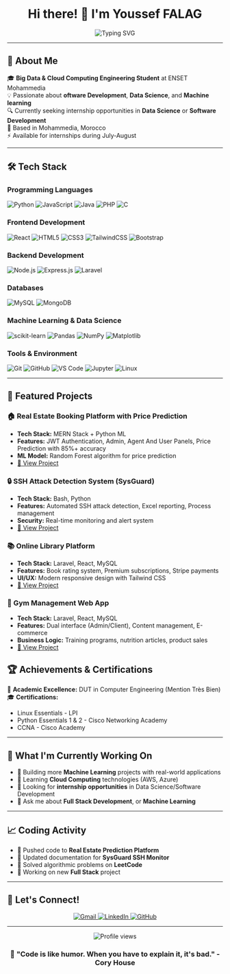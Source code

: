 <div align="center">
  <h1>Hi there! 👋 I'm Youssef FALAG</h1>
</div>
<div align="center">
  <img src="https://readme-typing-svg.herokuapp.com?font=Fira+Code&pause=1000&color=2196F3&center=true&vCenter=true&width=435&lines=Future+Software+Engineer;Big+Data+%26+Cloud+Computing;Full+Stack+Developer;Machine+Learning+Enthusiast" alt="Typing SVG" />
</div>

---

## 🚀 About Me

🎓 **Big Data & Cloud Computing Engineering Student** at ENSET Mohammedia  
💡 Passionate about **oftware Development**, **Data Science**, and **Machine learning**  
🔍 Currently seeking internship opportunities in **Data Science** or **Software Development**  
📍 Based in Mohammedia, Morocco  
⚡ Available for internships during July-August  

---

## 🛠️ Tech Stack

### Programming Languages
![Python](https://img.shields.io/badge/Python-3776AB?style=for-the-badge&logo=python&logoColor=white)
![JavaScript](https://img.shields.io/badge/JavaScript-F7DF1E?style=for-the-badge&logo=javascript&logoColor=black)
![Java](https://img.shields.io/badge/Java-ED8B00?style=for-the-badge&logo=java&logoColor=white)
![PHP](https://img.shields.io/badge/PHP-777BB4?style=for-the-badge&logo=php&logoColor=white)
![C](https://img.shields.io/badge/C-00599C?style=for-the-badge&logo=c&logoColor=white)

### Frontend Development
![React](https://img.shields.io/badge/React-20232A?style=for-the-badge&logo=react&logoColor=61DAFB)
![HTML5](https://img.shields.io/badge/HTML5-E34F26?style=for-the-badge&logo=html5&logoColor=white)
![CSS3](https://img.shields.io/badge/CSS3-1572B6?style=for-the-badge&logo=css3&logoColor=white)
![TailwindCSS](https://img.shields.io/badge/Tailwind_CSS-38B2AC?style=for-the-badge&logo=tailwind-css&logoColor=white)
![Bootstrap](https://img.shields.io/badge/Bootstrap-563D7C?style=for-the-badge&logo=bootstrap&logoColor=white)

### Backend Development
![Node.js](https://img.shields.io/badge/Node.js-43853D?style=for-the-badge&logo=node.js&logoColor=white)
![Express.js](https://img.shields.io/badge/Express.js-404D59?style=for-the-badge)
![Laravel](https://img.shields.io/badge/Laravel-FF2D20?style=for-the-badge&logo=laravel&logoColor=white)

### Databases
![MySQL](https://img.shields.io/badge/MySQL-00000F?style=for-the-badge&logo=mysql&logoColor=white)
![MongoDB](https://img.shields.io/badge/MongoDB-4EA94B?style=for-the-badge&logo=mongodb&logoColor=white)

### Machine Learning & Data Science
![scikit-learn](https://img.shields.io/badge/scikit--learn-F7931E?style=for-the-badge&logo=scikit-learn&logoColor=white)
![Pandas](https://img.shields.io/badge/pandas-150458?style=for-the-badge&logo=pandas&logoColor=white)
![NumPy](https://img.shields.io/badge/numpy-013243?style=for-the-badge&logo=numpy&logoColor=white)
![Matplotlib](https://img.shields.io/badge/Matplotlib-11557c?style=for-the-badge)

### Tools & Environment
![Git](https://img.shields.io/badge/Git-F05032?style=for-the-badge&logo=git&logoColor=white)
![GitHub](https://img.shields.io/badge/GitHub-100000?style=for-the-badge&logo=github&logoColor=white)
![VS Code](https://img.shields.io/badge/Visual_Studio_Code-0078D4?style=for-the-badge&logo=visual%20studio%20code&logoColor=white)
![Jupyter](https://img.shields.io/badge/Jupyter-F37626?style=for-the-badge&logo=jupyter&logoColor=white)
![Linux](https://img.shields.io/badge/Linux-FCC624?style=for-the-badge&logo=linux&logoColor=black)

---

## 🎯 Featured Projects

### 🏠 Real Estate Booking Platform with Price Prediction
- **Tech Stack:** MERN Stack + Python ML
- **Features:** JWT Authentication, Admin, Agent And User Panels, Price Prediction with 85%+ accuracy
- **ML Model:** Random Forest algorithm for price prediction
- [🔗 View Project](https://github.com/yousseffalag/real-estate-prediction)

### 🔒 SSH Attack Detection System (SysGuard)
- **Tech Stack:** Bash, Python
- **Features:** Automated SSH attack detection, Excel reporting, Process management
- **Security:** Real-time monitoring and alert system
- [🔗 View Project](https://github.com/yousseffalag/sysguard-ssh)

### 📚 Online Library Platform
- **Tech Stack:** Laravel, React, MySQL
- **Features:** Book rating system, Premium subscriptions, Stripe payments
- **UI/UX:** Modern responsive design with Tailwind CSS
- [🔗 View Project](https://github.com/yousseffalag/online-library)

### 💪 Gym Management Web App
- **Tech Stack:** Laravel, React, MySQL
- **Features:** Dual interface (Admin/Client), Content management, E-commerce
- **Business Logic:** Training programs, nutrition articles, product sales
- [🔗 View Project](https://github.com/yousseffalag/gym-management)


## 🏆 Achievements & Certifications

🥇 **Academic Excellence:** DUT in Computer Engineering (Mention Très Bien)  
🎓 **Certifications:**
- Linux Essentials - LPI
- Python Essentials 1 & 2 - Cisco Networking Academy  
- CCNA - Cisco Academy

---

## 🌟 What I'm Currently Working On

- 🔭 Building more **Machine Learning** projects with real-world applications
- 🌱 Learning **Cloud Computing** technologies (AWS, Azure)
- 👯 Looking for **internship opportunities** in Data Science/Software Development
- 💬 Ask me about **Full Stack Development**, or **Machine Learning**

---

## 📈 Coding Activity

<!--START_SECTION:activity-->
- 🔨 Pushed code to **Real Estate Prediction Platform**
- 📝 Updated documentation for **SysGuard SSH Monitor**  
- 🎯 Solved algorithmic problems on **LeetCode**
- 🚀 Working on new **Full Stack** project
<!--END_SECTION:activity-->

---

## 🤝 Let's Connect!

<div align="center">
  <a href="mailto:falagyoussef@gmail.com">
    <img src="https://img.shields.io/badge/Gmail-D14836?style=for-the-badge&logo=gmail&logoColor=white" alt="Gmail" />
  </a>
  <a href="https://linkedin.com/in/youssef-falag">
    <img src="https://img.shields.io/badge/LinkedIn-0077B5?style=for-the-badge&logo=linkedin&logoColor=white" alt="LinkedIn" />
  </a>
  <a href="https://github.com/yousseffalag">
    <img src="https://img.shields.io/badge/GitHub-100000?style=for-the-badge&logo=github&logoColor=white" alt="GitHub" />
  </a>
</div>

---

<div align="center">
  <img src="https://komarev.com/ghpvc/?username=yousseffalag&color=blueviolet&style=flat-square&label=Profile+Views" alt="Profile views" />
</div>

<div align="center">
  <h3>💫 "Code is like humor. When you have to explain it, it's bad." - Cory House</h3>
</div>

